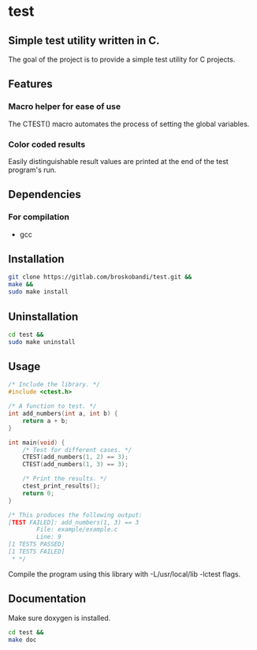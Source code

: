 # test
## Simple test utility written in C.
The goal of the project is to provide a simple test utility for C projects.
## Features
### Macro helper for ease of use
The CTEST() macro automates the process of setting the global variables.
### Color coded results
Easily distinguishable result values are printed at the end of the test program's run.
## Dependencies
### For compilation
- gcc
## Installation
```bash
git clone https://gitlab.com/broskobandi/test.git &&
make &&
sudo make install
```
## Uninstallation
```bash
cd test &&
sudo make uninstall
```
## Usage
```c
/* Include the library. */
#include <ctest.h>

/* A function to test. */
int add_numbers(int a, int b) {
	return a + b;
}

int main(void) {
	/* Test for different cases. */
	CTEST(add_numbers(1, 2) == 3);
	CTEST(add_numbers(1, 3) == 3);

	/* Print the results. */
	ctest_print_results();
	return 0;
}

/* This produces the following output:
[TEST FAILED]: add_numbers(1, 3) == 3
        File: example/example.c
        Line: 9
[1 TESTS PASSED]
[1 TESTS FAILED]
 * */
```
Compile the program using this library with -L/usr/local/lib -lctest flags.
## Documentation
Make sure doxygen is installed.
```bash
cd test &&
make doc
```
